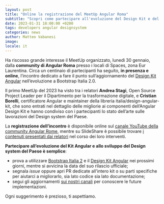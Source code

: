 ```yaml
---
layout: post
title: "Online la registrazione del MeetUp Angular Roma"
subtitle: "Scopri come partecipare all'evoluzione del Design Kit e del Design system del Paese"
date: 2023-01-31 18:00:00 +0200
tags: developers angular designsystem 
categories: news
author: Matteo Vabanesi
image:  
locale: it
---
```

Ha riscosso grande interesse il MeetUp organizzato, lunedì 30 gennaio, dalla **community di Angular Roma** presso i locali di Spaces, zona Eur Laurentina. Circa un centinaio di partecipanti ha seguito, **in presenza e online**, l’incontro dedicato a fare il punto sull’aggiornamento del [Design Kit Angular](https://github.com/italia/design-angular-kit) nell’evoluzione a Bootstrap Italia 2.0.

Il primo MeetUp del 2023 ha visto tra i relatori **Andrea Stagi**, Open Source Project Leader per il Dipartimento per la trasformazione digitale, e **Cristian Borelli**, certificatore Angular e maintainer della libreria italia/design-angular-kit, che sono entrati nel dettaglio delle migliorie ai componenti dell’Angular Design Kit e hanno condiviso con i partecipanti lo stato dell’arte sulle lavorazioni del Design system del Paese.

La **registrazione dell’incontro** è disponibile online sul [canale YouTube della community Angular Rome](https://www.youtube.com/live/asGk-mYU-zM?feature=share), mentre su SlideShare è possibile trovare [i contenuti presentati dai relatori](https://www.slideshare.net/AndreaStagi3/angular-kit-e-design-system-del-paese-meetup-ngrome-30-gennaio-2023) nel corso dei loro interventi. 

**Partecipare all’evoluzione del Kit Angular e allo sviluppo del Design system del Paese è semplice**: 
* prova a utilizzare [Bootstrap Italia 2](https://github.com/italia/bootstrap-italia/) e il [Design Kit Angular](https://github.com/italia/design-angular-kit) nei prossimi giorni, mentre si avvicina la data del suo rilascio ufficiale;
* segnala *issue* oppure apri PR dedicate all’intero kit o su parti specifiche per aiutarci a migliorarlo, sia lato codice sia lato documentazione;
* segui gli aggiornamenti [sui nostri canali](http://slack.developers.italia.it) per conoscere le future implementazioni.

Ogni suggerimento è prezioso, ti aspettiamo.
